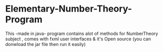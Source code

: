 # Elementary-Number-Theory-Program
This -made in java- program contains alot of methods for NumberTheory subject , comes with fxml user interfaces & it's Open source (you can donwload the jar file then run it easily)
